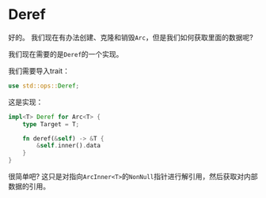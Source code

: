 # Deref

好的。 我们现在有办法创建、克隆和销毁`Arc`，但是我们如何获取里面的数据呢?

我们现在需要的是`Deref`的一个实现。

我们需要导入trait：

```rust
use std::ops::Deref;
```

这是实现：

```rust
impl<T> Deref for Arc<T> {
    type Target = T;

    fn deref(&self) -> &T {
        &self.inner().data
    }
}
```

很简单吧? 这只是对指向`ArcInner<T>`的`NonNull`指针进行解引用，然后获取对内部数据的引用。
